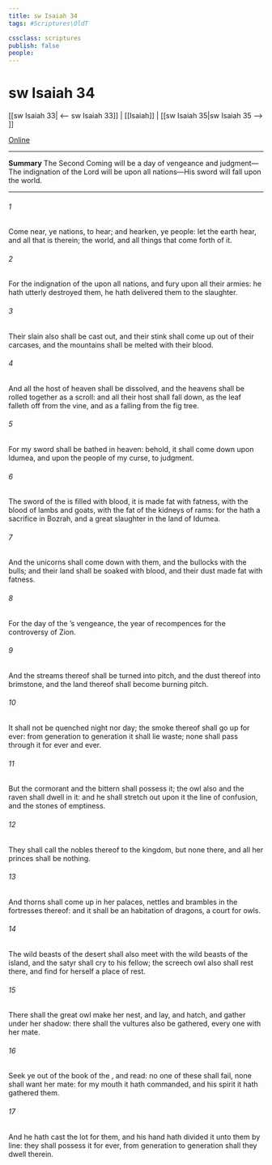 ```yaml
---
title: sw Isaiah 34
tags: #Scriptures\OldT

cssclass: scriptures
publish: false
people:
---
```


# sw Isaiah 34
[[sw Isaiah 33| <-- sw Isaiah 33]] | [[Isaiah]] | [[sw Isaiah 35|sw Isaiah 35 --> ]]

[Online](https://churchofjesuschrist.org/study/scriptures/ot/isa/34?lang=eng)

---
__Summary__
The Second Coming will be a day of vengeance and judgment—The indignation of the Lord will be upon all nations—His sword will fall upon the world.

---
###### 1 
Come near, ye nations, to hear; and hearken, ye people: let the earth hear, and all that is therein; the world, and all things that come forth of it.

###### 2 
For the indignation of the   upon all nations, and  fury upon all their armies: he hath utterly destroyed them, he hath delivered them to the slaughter.

###### 3 
Their slain also shall be cast out, and their stink shall come up out of their carcases, and the mountains shall be melted with their blood.

###### 4 
And all the host of heaven shall be dissolved, and the heavens shall be rolled together as a scroll: and all their host shall fall down, as the leaf falleth off from the vine, and as a falling  from the fig tree.

###### 5 
For my sword shall be bathed in heaven: behold, it shall come down upon Idumea, and upon the people of my curse, to judgment.

###### 6 
The sword of the  is filled with blood, it is made fat with fatness,  with the blood of lambs and goats, with the fat of the kidneys of rams: for the  hath a sacrifice in Bozrah, and a great slaughter in the land of Idumea.

###### 7 
And the unicorns shall come down with them, and the bullocks with the bulls; and their land shall be soaked with blood, and their dust made fat with fatness.

###### 8 
For  the day of the ’s vengeance,  the year of recompences for the controversy of Zion.

###### 9 
And the streams thereof shall be turned into pitch, and the dust thereof into brimstone, and the land thereof shall become burning pitch.

###### 10 
It shall not be quenched night nor day; the smoke thereof shall go up for ever: from generation to generation it shall lie waste; none shall pass through it for ever and ever.

###### 11 
But the cormorant and the bittern shall possess it; the owl also and the raven shall dwell in it: and he shall stretch out upon it the line of confusion, and the stones of emptiness.

###### 12 
They shall call the nobles thereof to the kingdom, but none  there, and all her princes shall be nothing.

###### 13 
And thorns shall come up in her palaces, nettles and brambles in the fortresses thereof: and it shall be an habitation of dragons,  a court for owls.

###### 14 
The wild beasts of the desert shall also meet with the wild beasts of the island, and the satyr shall cry to his fellow; the screech owl also shall rest there, and find for herself a place of rest.

###### 15 
There shall the great owl make her nest, and lay, and hatch, and gather under her shadow: there shall the vultures also be gathered, every one with her mate.

###### 16 
Seek ye out of the book of the , and read: no one of these shall fail, none shall want her mate: for my mouth it hath commanded, and his spirit it hath gathered them.

###### 17 
And he hath cast the lot for them, and his hand hath divided it unto them by line: they shall possess it for ever, from generation to generation shall they dwell therein.

